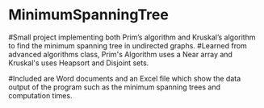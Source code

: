 # MinimumSpanningTree

#Small project implementing both Prim’s algorithm and Kruskal’s algorithm to find the minimum spanning tree in undirected graphs.
#Learned from advanced algorithms class, Prim's Algorithm uses a Near array and Kruskal's uses Heapsort and Disjoint sets.

#Included are Word documents and an Excel file which show the data output of the program such as the minimum spanning trees and computation times.
